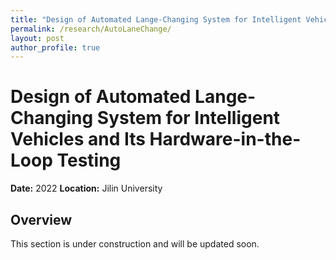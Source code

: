 ```yaml
---
title: "Design of Automated Lange-Changing System for Intelligent Vehicles and Its Hardware-in-the-Loop Testing"
permalink: /research/AutoLaneChange/
layout: post
author_profile: true
---
```


# Design of Automated Lange-Changing System for Intelligent Vehicles and Its Hardware-in-the-Loop Testing

**Date:** 2022 
**Location:** Jilin University

## Overview
This section is under construction and will be updated soon.


